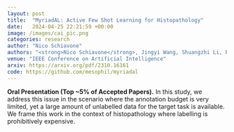 ```yaml
---
layout: post
title:  "MyriadAL: Active Few Shot Learning for Histopathology"
date:   2024-04-25 22:21:59 +00:00
image: /images/cai_pic.png
categories: research
author: "Nico Schiavone"
authors: "<strong>Nico Schiavone</strong>, Jingyi Wang, Shuangzhi Li, Roger Zemp, Xingyu Li"
venue: "IEEE Conference on Artificial Intelligence"
arxiv: https://arxiv.org/pdf/2310.16161
code: https://github.com/mesophil/myriadal
---
```

**Oral Presentation (Top ~5% of Accepted Papers).** In this study, we address this issue in the scenario where the annotation budget is very limited, yet a large amount of unlabelled data for the target task is available. We frame this work in the context of histopathology where labelling is prohibitively expensive.